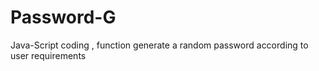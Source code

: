 # Password-G
Java-Script coding , function generate a random password according to user requirements

